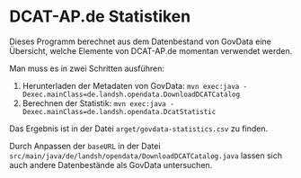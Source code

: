# DCAT-AP.de Statistiken

Dieses Programm berechnet aus dem Datenbestand von GovData eine Übersicht, welche Elemente von DCAT-AP.de momentan verwendet werden.

Man muss es in zwei Schritten ausführen:

1. Herunterladen der Metadaten von GovData: `mvn exec:java -Dexec.mainClass=de.landsh.opendata.DownloadDCATCatalog`
2. Berechnen der Statistik: `mvn exec:java -Dexec.mainClass=de.landsh.opendata.DcatStatistic`

Das Ergebnis ist in der Datei `arget/govdata-statistics.csv` zu finden.

Durch Anpassen der `baseURL` in der Datei `src/main/java/de/landsh/opendata/DownloadDCATCatalog.java` lassen sich auch andere Datenbestände als GovData untersuchen.